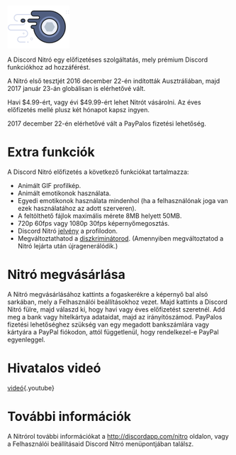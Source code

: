 <!-- TITLE: [HU] Nitró -->
<!-- SUBTITLE: Támogasd a Discord fejlesztését! -->

![Nitró jelvény](/uploads/nitro/nitrobadge.png "Nitró jelvény")

A Discord Nitró egy előfizetéses szolgáltatás, mely prémium Discord funkciókhoz ad hozzáférést.

A Nitró első tesztjét 2016 december 22-én indították Ausztráliában, majd 2017 január 23-án globálisan is elérhetővé vált.

Havi $4.99-ért, vagy évi $49.99-ért lehet Nitrót vásárolni. Az éves előfizetés mellé plusz két hónapot kapsz ingyen.

2017 december 22-én elérhetővé vált a PayPalos fizetési lehetőség.

# Extra funkciók
A Discord Nitró előfizetés a következő funkciókat tartalmazza:

* Animált GIF profilkép.
* Animált emotikonok használata.
* Egyedi emotikonok használata mindenhol (ha a felhasználónak joga van ezek használatához az adott szerveren).
* A feltölthető fájlok maximális mérete 8MB helyett 50MB.
* 720p 60fps vagy 1080p 30fps képernyőmegosztás.
* Discord Nitró [jelvény](/jelvenyek) a profilodon.
* Megváltoztathatod a [diszkriminátorod](/discriminator). (Amennyiben megváltoztatod a Nitró lejárta után újragenerálódik.)

# Nitró megvásárlása
A Nitró megvásárlásához kattints a fogaskerékre a képernyő bal alsó sarkában, mely a Felhasználói beállításokhoz vezet. Majd kattints a Discord Nitró fülre, majd válaszd ki, hogy havi vagy éves előfizetést szeretnél. Add meg a bank vagy hitelkártya adataidat, majd az irányítószámod. PayPalos fizetési lehetőséghez szükség van egy megadott bankszámlára vagy kártyára a PayPal fiókodon, attól függetlenül, hogy rendelkezel-e PayPal egyenleggel. 
# Hivatalos videó

[videó](https://www.youtube.com/watch?v=psIIWROIvtM){.youtube}


# További információk
A Nitrórol további információkat a http://discordapp.com/nitro oldalon, vagy a Felhasználói beállításaid Discord Nitró menüpontjában találsz.